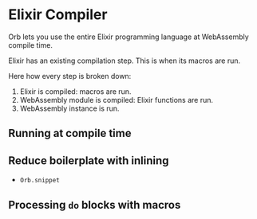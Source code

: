 # Elixir Compiler

Orb lets you use the entire Elixir programming language at WebAssembly compile time.

Elixir has an existing compilation step. This is when its macros are run.

Here how every step is broken down:

1. Elixir is compiled: macros are run.
2. WebAssembly module is compiled: Elixir functions are run.
3. WebAssembly instance is run.

## Running at compile time

## Reduce boilerplate with inlining

- `Orb.snippet`

## Processing `do` blocks with macros
